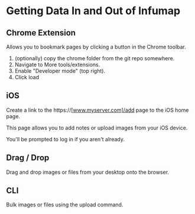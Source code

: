 # Getting Data In and Out of Infumap


## Chrome Extension

Allows you to bookmark pages by clicking a button in the Chrome toolbar.

1. (optionally) copy the chrome folder from the git repo somewhere.
2. Navigate to More tools/extensions.
3. Enable "Developer mode" (top right).
4. Click load 


## iOS

Create a link to the https://[www.myserver.com]/add page to the iOS home page.

This page allows you to add notes or upload images from your iOS device.

You'll be prompted to log in if you aren't already.


## Drag / Drop

Drag and drop images or files from your desktop onto the browser.


## CLI

Bulk images or files using the upload command.